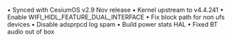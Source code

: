 



• Synced with CesiumOS v2.9 Nov release
• Kernel upstream to v4.4.241
• Enable WIFI_HIDL_FEATURE_DUAL_INTERFACE
• Fix block path for non ufs devices
• Disable adsprpcd log spam
• Build power stats HAL
• Fixed BT audio out of box
